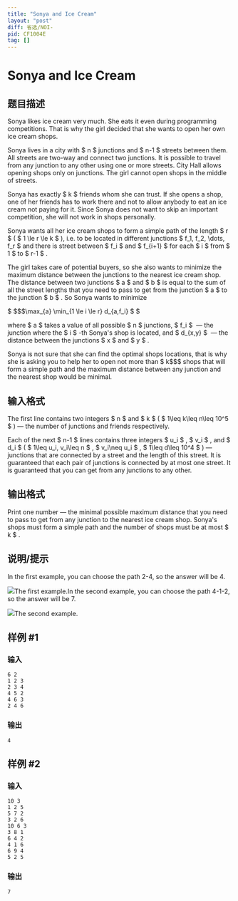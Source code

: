 ```yaml
---
title: "Sonya and Ice Cream"
layout: "post"
diff: 省选/NOI-
pid: CF1004E
tag: []
---
```


# Sonya and Ice Cream

## 题目描述

Sonya likes ice cream very much. She eats it even during programming competitions. That is why the girl decided that she wants to open her own ice cream shops.

Sonya lives in a city with $ n $ junctions and $ n-1 $ streets between them. All streets are two-way and connect two junctions. It is possible to travel from any junction to any other using one or more streets. City Hall allows opening shops only on junctions. The girl cannot open shops in the middle of streets.

Sonya has exactly $ k $ friends whom she can trust. If she opens a shop, one of her friends has to work there and not to allow anybody to eat an ice cream not paying for it. Since Sonya does not want to skip an important competition, she will not work in shops personally.

Sonya wants all her ice cream shops to form a simple path of the length $ r $ ( $ 1 \le r \le k $ ), i.e. to be located in different junctions $ f_1, f_2, \dots, f_r $ and there is street between $ f_i $ and $ f_{i+1} $ for each $ i $ from $ 1 $ to $ r-1 $ .

The girl takes care of potential buyers, so she also wants to minimize the maximum distance between the junctions to the nearest ice cream shop. The distance between two junctions $ a $ and $ b $ is equal to the sum of all the street lengths that you need to pass to get from the junction $ a $ to the junction $ b $ . So Sonya wants to minimize

 $ $$$\max_{a} \min_{1 \le i \le r} d_{a,f_i} $ $ </p><p>where  $ a $  takes a value of all possible  $ n $  junctions,  $ f\_i $  — the junction where the  $ i $ -th Sonya's shop is located, and  $ d\_{x,y} $  — the distance between the junctions  $ x $  and  $ y $ .</p><p>Sonya is not sure that she can find the optimal shops locations, that is why she is asking you to help her to open not more than  $ k$$$ shops that will form a simple path and the maximum distance between any junction and the nearest shop would be minimal.

## 输入格式

The first line contains two integers $ n $ and $ k $ ( $ 1\leq k\leq n\leq 10^5 $ ) — the number of junctions and friends respectively.

Each of the next $ n-1 $ lines contains three integers $ u_i $ , $ v_i $ , and $ d_i $ ( $ 1\leq u_i, v_i\leq n $ , $ v_i\neq u_i $ , $ 1\leq d\leq 10^4 $ ) — junctions that are connected by a street and the length of this street. It is guaranteed that each pair of junctions is connected by at most one street. It is guaranteed that you can get from any junctions to any other.

## 输出格式

Print one number — the minimal possible maximum distance that you need to pass to get from any junction to the nearest ice cream shop. Sonya's shops must form a simple path and the number of shops must be at most $ k $ .

## 说明/提示

In the first example, you can choose the path 2-4, so the answer will be 4.

 ![](https://cdn.luogu.com.cn/upload/vjudge_pic/CF1004E/8c2f15a4fd52f01b9e20de5f6f72a725ba32bbc7.png)The first example.In the second example, you can choose the path 4-1-2, so the answer will be 7.

 ![](https://cdn.luogu.com.cn/upload/vjudge_pic/CF1004E/473187d2fc5546701ca91ad8cfaa45bd65002a47.png)The second example.

## 样例 #1

### 输入

```
6 2
1 2 3
2 3 4
4 5 2
4 6 3
2 4 6

```

### 输出

```
4

```

## 样例 #2

### 输入

```
10 3
1 2 5
5 7 2
3 2 6
10 6 3
3 8 1
6 4 2
4 1 6
6 9 4
5 2 5

```

### 输出

```
7

```

